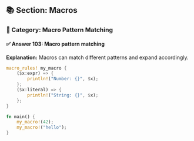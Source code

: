 ## 📚 Section: Macros  
### 🔹 Category: Macro Pattern Matching  
#### ✅ Answer 103: Macro pattern matching

**Explanation:**
Macros can match different patterns and expand accordingly.

```rust
macro_rules! my_macro {
    ($x:expr) => {
        println!("Number: {}", $x);
    };
    ($x:literal) => {
        println!("String: {}", $x);
    };
}

fn main() {
    my_macro!(42);
    my_macro!("hello");
}
```
